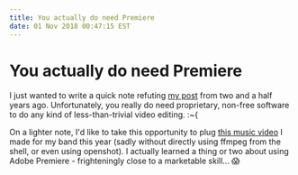```yaml
---
title: You actually do need Premiere
date: 01 Nov 2018 00:47:15 EST
---
```


# You actually do need Premiere

I just wanted to write a quick note refuting [my post](2016-05-31-ffmpeg.html) from two and a half years ago. Unfortunately, you really do need proprietary, non-free software to do any kind of less-than-trivial video editing. :~{

On a lighter note, I'd like to take this opportunity to plug [this music video](https://www.youtube.com/watch?v=yF2ZawlzVPw) I made for my band this year (sadly without directly using ffmpeg from the shell, or even using openshot). I actually learned a thing or two about using Adobe Premiere - frighteningly close to a marketable skill... &#x1f631;
